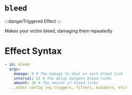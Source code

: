 # `bleed`
:::dangerTriggered Effect
:::

Makes your victim bleed, damaging them repeatedly

# Effect Syntax
```yaml
- id: bleed
  args:
    damage: 5 # The damage to deal on each bleed tick
    interval: 15 # The delay between bleed ticks
    amount: 10 # The amount of bleed ticks
  ...other config (eg triggers, filters, mutators, etc)
```